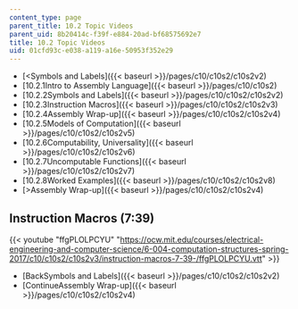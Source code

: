 ```yaml
---
content_type: page
parent_title: 10.2 Topic Videos
parent_uid: 8b20414c-f39f-e884-20ad-bf68575692e7
title: 10.2 Topic Videos
uid: 01cfd93c-e038-a119-a16e-50953f352e29
---
```


*   [<Symbols and Labels]({{< baseurl >}}/pages/c10/c10s2/c10s2v2)
*   [10.2.1Intro to Assembly Language]({{< baseurl >}}/pages/c10/c10s2)
*   [10.2.2Symbols and Labels]({{< baseurl >}}/pages/c10/c10s2/c10s2v2)
*   [10.2.3Instruction Macros]({{< baseurl >}}/pages/c10/c10s2/c10s2v3)
*   [10.2.4Assembly Wrap-up]({{< baseurl >}}/pages/c10/c10s2/c10s2v4)
*   [10.2.5Models of Computation]({{< baseurl >}}/pages/c10/c10s2/c10s2v5)
*   [10.2.6Computability, Universality]({{< baseurl >}}/pages/c10/c10s2/c10s2v6)
*   [10.2.7Uncomputable Functions]({{< baseurl >}}/pages/c10/c10s2/c10s2v7)
*   [10.2.8Worked Examples]({{< baseurl >}}/pages/c10/c10s2/c10s2v8)
*   [\>Assembly Wrap-up]({{< baseurl >}}/pages/c10/c10s2/c10s2v4)

Instruction Macros (7:39)
-------------------------

{{< youtube "ffgPLOLPCYU" "https://ocw.mit.edu/courses/electrical-engineering-and-computer-science/6-004-computation-structures-spring-2017/c10/c10s2/c10s2v3/instruction-macros-7-39-/ffgPLOLPCYU.vtt" >}}

*   [BackSymbols and Labels]({{< baseurl >}}/pages/c10/c10s2/c10s2v2)
*   [ContinueAssembly Wrap-up]({{< baseurl >}}/pages/c10/c10s2/c10s2v4)